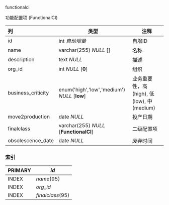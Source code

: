 functionalci



功能配置项 (FunctionalCI)



| 列                 | 类型                                         | 注释                                         |
| :----------------- | -------------------------------------------- | -------------------------------------------- |
| id                 | int *自动增量*                               | 自增ID                                       |
| name               | varchar(255) *NULL* []                       | 名称                                         |
| description        | text *NULL*                                  | 描述                                         |
| org_id             | int *NULL* [**0**]                           | 组织                                         |
| business_criticity | enum('high','low','medium') *NULL* [**low**] | 业务重要性，高 (high), 低 (low), 中 (medium) |
| move2production    | date *NULL*                                  | 投产日期                                     |
| finalclass         | varchar(255) *NULL* [**FunctionalCI**]       | 二级配置项                                   |
| obsolescence_date  | date *NULL*                                  | 废弃时间                                     |

### 索引

| PRIMARY | *id*             |
| :------ | ---------------- |
| INDEX   | *name*(95)       |
| INDEX   | *org_id*         |
| INDEX   | *finalclass*(95) |